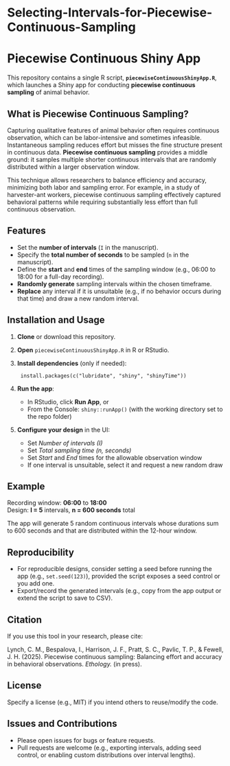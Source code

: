# Selecting-Intervals-for-Piecewise-Continuous-Sampling

# Piecewise Continuous Shiny App

This repository contains a single R script, **`piecewiseContinuousShinyApp.R`**, which launches a Shiny app for conducting **piecewise continuous sampling** of animal behavior.

## What is Piecewise Continuous Sampling?

Capturing qualitative features of animal behavior often requires continuous observation, which can be labor-intensive and sometimes infeasible. Instantaneous sampling reduces effort but misses the fine structure present in continuous data. **Piecewise continuous sampling** provides a middle ground: it samples multiple shorter continuous intervals that are randomly distributed within a larger observation window.

This technique allows researchers to balance efficiency and accuracy, minimizing both labor and sampling error. For example, in a study of harvester-ant workers, piecewise continuous sampling effectively captured behavioral patterns while requiring substantially less effort than full continuous observation.

## Features

- Set the **number of intervals** (`I` in the manuscript).
- Specify the **total number of seconds** to be sampled (`n` in the manuscript).
- Define the **start** and **end** times of the sampling window (e.g., 06:00 to 18:00 for a full-day recording).
- **Randomly generate** sampling intervals within the chosen timeframe.
- **Replace** any interval if it is unsuitable (e.g., if no behavior occurs during that time) and draw a new random interval.

## Installation and Usage

1. **Clone** or download this repository.
2. **Open** `piecewiseContinuousShinyApp.R` in R or RStudio.
3. **Install dependencies** (only if needed):

        install.packages(c("lubridate", "shiny", "shinyTime"))

4. **Run the app**:
   - In RStudio, click **Run App**, or
   - From the Console: `shiny::runApp()` (with the working directory set to the repo folder)

5. **Configure your design** in the UI:
   - Set *Number of intervals (I)*
   - Set *Total sampling time (n, seconds)*
   - Set *Start* and *End* times for the allowable observation window
   - If one interval is unsuitable, select it and request a new random draw

## Example

Recording window: **06:00** to **18:00**  
Design: **I = 5** intervals, **n = 600 seconds** total

The app will generate 5 random continuous intervals whose durations sum to 600 seconds and that are distributed within the 12-hour window.

## Reproducibility

- For reproducible designs, consider setting a seed before running the app (e.g., `set.seed(123)`), provided the script exposes a seed control or you add one.
- Export/record the generated intervals (e.g., copy from the app output or extend the script to save to CSV).

## Citation

If you use this tool in your research, please cite:

Lynch, C. M., Bespalova, I., Harrison, J. F., Pratt, S. C., Pavlic, T. P., & Fewell, J. H. (2025). Piecewise continuous sampling: Balancing effort and accuracy in behavioral observations. *Ethology.* (in press).

## License

Specify a license (e.g., MIT) if you intend others to reuse/modify the code.

## Issues and Contributions

- Please open issues for bugs or feature requests.
- Pull requests are welcome (e.g., exporting intervals, adding seed control, or enabling custom distributions over interval lengths).

